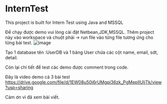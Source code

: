 # InternTest
This project is built for Intern Test using Java and MSSQL

Để chạy được demo vui lòng cài đặt Netbean,JDK,MSSQL. Thêm project này vào workspace và chuột phải -> run file vào từng file tương ứng cho từng bài test.
   ![image](https://user-images.githubusercontent.com/65593121/165061237-26ee7245-8858-4102-9a08-3d4c3db7e93d.png)

Tạo 1 database tên :UserDB và 1 bảng User chứa các cột name, email, sdt, detail.

Còn lại chi tiết để test các demo được comment trong code.   

Đây là video demo cả 3 bài test 
https://drive.google.com/file/d/1EW08u50i6rUMgpi36zk_PgMepIlUIjTk/view?usp=sharing

Cảm ơn vì đã xem bài viết.
